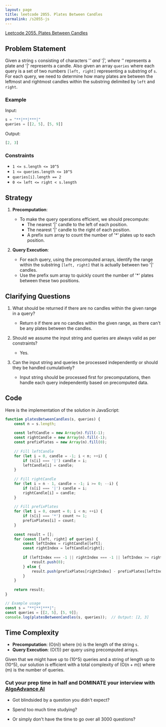 ```yaml
---
layout: page
title: leetcode 2055. Plates Between Candles
permalink: /s2055-js
---
```

[Leetcode 2055. Plates Between Candles](https://algoadvance.github.io/algoadvance/l2055)
## Problem Statement

Given a string `s` consisting of characters '*' and '|', where '*' represents a plate and '|' represents a candle. Also given an array `queries` where each query is a set of two numbers `[left, right]` representing a substring of `s`. For each query, we need to determine how many plates are between the leftmost and rightmost candles within the substring delimited by `left` and `right`.

### Example
Input: 
```javascript
s = "**|**|***|"
queries = [[2, 5], [5, 9]]
```

Output:
```javascript
[2, 3]
```

### Constraints
- `1 <= s.length <= 10^5`
- `1 <= queries.length <= 10^5`
- `queries[i].length == 2`
- `0 <= left <= right < s.length`

## Strategy

1. **Precomputation**: 
   - To make the query operations efficient, we should precompute:
     - The nearest '|' candle to the left of each position.
     - The nearest '|' candle to the right of each position.
     - A prefix sum array to count the number of '*' plates up to each position.
   
2. **Query Execution**:
   - For each query, using the precomputed arrays, identify the range within the substring `[left, right]` that is actually between two '|' candles.
   - Use the prefix sum array to quickly count the number of '*' plates between these two positions.

## Clarifying Questions

1. What should be returned if there are no candles within the given range in a query?
   - Return `0` if there are no candles within the given range, as there can't be any plates between the candles.

2. Should we assume the input string and queries are always valid as per constraints?
   - Yes.

3. Can the input string and queries be processed independently or should they be handled cumulatively?
   - Input string should be processed first for precomputations, then handle each query independently based on precomputed data.

## Code

Here is the implementation of the solution in JavaScript:

```javascript
function platesBetweenCandles(s, queries) {
    const n = s.length;
    
    const leftCandle = new Array(n).fill(-1);
    const rightCandle = new Array(n).fill(-1);
    const prefixPlates = new Array(n).fill(0);
  
    // Fill leftCandle
    for (let i = 0, candle = -1; i < n; ++i) {
        if (s[i] === '|') candle = i;
        leftCandle[i] = candle;
    }
    
    // Fill rightCandle
    for (let i = n - 1, candle = -1; i >= 0; --i) {
        if (s[i] === '|') candle = i;
        rightCandle[i] = candle;
    }
    
    // Fill prefixPlates
    for (let i = 0, count = 0; i < n; ++i) {
        if (s[i] === '*') count += 1;
        prefixPlates[i] = count;
    }
    
    const result = [];
    for (const [left, right] of queries) {
        const leftIndex = rightCandle[left];
        const rightIndex = leftCandle[right];
        
        if (leftIndex === -1 || rightIndex === -1 || leftIndex >= rightIndex) {
            result.push(0);
        } else {
            result.push(prefixPlates[rightIndex] - prefixPlates[leftIndex]);
        }
    }
    
    return result;
}

// Example usage
const s = "**|**|***|";
const queries = [[2, 5], [5, 9]];
console.log(platesBetweenCandles(s, queries));  // Output: [2, 3]
```

## Time Complexity

- **Precomputation**: \(O(n)\) where \(n\) is the length of the string `s`.
- **Query Execution**: \(O(1)\) per query using precomputed arrays.

Given that we might have up to \(10^5\) queries and a string of length up to \(10^5\), our solution is efficient with a total complexity of \(O(n + m)\) where \(m\) is the number of queries.


### Cut your prep time in half and DOMINATE your interview with [AlgoAdvance AI](https://algoAdvance.com)

- Got blindsided by a question you didn't expect?

- Spend too much time studying?

- Or simply don't have the time to go over all 3000 questions?

